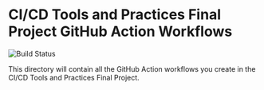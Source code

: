 # CI/CD Tools and Practices Final Project GitHub Action Workflows

![Build Status](https://github.com/priyanshu6032/devops-capstone-project/actions/workflows/ci-build.yaml/badge.svg)

This directory will contain all the GitHub Action workflows you create in the CI/CD Tools and Practices Final Project.
